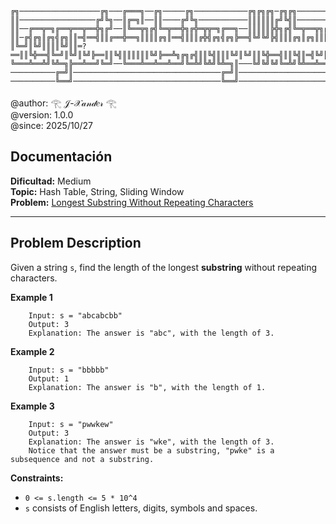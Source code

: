 ```
╔╗──────────────────╔╗───╔═══╗──╔╗─────╔╗────────────╔╗╔╗╔╗─╔╗╔╗────────╔╗───╔═══╗────────────╔╗──────────╔═══╦╗─────────────╔╗
║║─────────────────╔╝╚╗──║╔═╗║──║║────╔╝╚╗───────────║║║║║║╔╝╚╣║───────╔╝╚╗──║╔═╗║───────────╔╝╚╗─────────║╔═╗║║────────────╔╝╚╗
║║──╔══╦═╗╔══╦══╦══╬╗╔╝──║╚══╦╗╔╣╚═╦══╬╗╔╬═╦╦═╗╔══╗──║║║║║╠╬╗╔╣╚═╦══╦╗╔╬╗╔╝──║╚═╝╠══╦══╦══╦══╬╗╔╬╦═╗╔══╗──║║─╚╣╚═╦══╦═╦══╦══╬╗╔╬══╦═╦══╗
║║─╔╣╔╗║╔╗╣╔╗║║═╣══╣║║╔══╬══╗║║║║╔╗║══╣║║║╔╬╣╔╗╣╔╗╠══╣╚╝╚╝╠╣║║║╔╗║╔╗║║║║║║╔══╣╔╗╔╣║═╣╔╗║║═╣╔╗║║║╠╣╔╗╣╔╗╠══╣║─╔╣╔╗║╔╗║╔╣╔╗║╔═╝║║║║═╣╔╣══╣
║╚═╝║╚╝║║║║╚╝║║═?══║║╚╬══╣╚═╝║╚╝║╚╝╠══║║╚╣║║║║║║╚╝╠══╩╗╔╗╔╣║║╚╣║║║╚╝║╚╝║║╚╬══╣║║╚╣║═╣╚╝║║═╣╔╗║║╚╣║║║║╚╝╠══╣╚═╝║║║║╔╗║║║╔╗║╚═╗║╚╣║═╣║╠══║
╚═══╩══╩╝╚╩═╗╠══╩══╝╚═╝──╚═══╩══╩══╩══╝╚═╩╝╚╩╝╚╩═╗║───╚╝╚╝╚╝╚═╩╝╚╩══╩══╝╚═╝──╚╝╚═╩══╣╔═╩══╩╝╚╝╚═╩╩╝╚╩═╗║──╚═══╩╝╚╩╝╚╩╝╚╝╚╩══╝╚═╩══╩╝╚══╝
──────────╔═╝║─────────────────────────────────╔═╝║─────────────────────────────────║║──────────────╔═╝║
──────────╚══╝─────────────────────────────────╚══╝─────────────────────────────────╚╝──────────────╚══╝

```
@author: 𓂀 𝒥-𝒳𝒶𝓃𝒹𝑒𝓇 𓂀<br>
@version: 1.0.0<br>
@since:  2025/10/27

## Documentación
**Dificultad:** Medium <br>
**Topic:** Hash Table, String, Sliding Window  <br>
**Problem:** [Longest Substring Without Repeating Characters](https://leetcode.com/problems/longest-substring-without-repeating-characters/)

---

## Problem Description
Given a string `s`, find the length of the longest **substring** without repeating characters.

**Example 1**
```
    Input: s = "abcabcbb"
    Output: 3
    Explanation: The answer is "abc", with the length of 3.
```
**Example 2**
```
    Input: s = "bbbbb"
    Output: 1
    Explanation: The answer is "b", with the length of 1.
```
**Example 3**
```
    Input: s = "pwwkew"
    Output: 3
    Explanation: The answer is "wke", with the length of 3.
    Notice that the answer must be a substring, "pwke" is a subsequence and not a substring.
```
**Constraints:**
- `0 <= s.length <= 5 * 10^4`
- `s` consists of English letters, digits, symbols and spaces.  